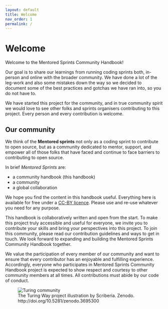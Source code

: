 ```yaml
---
layout: default
title: Welcome
nav_order: 1
permalink: /
---
```


# Welcome

Welcome to the Mentored Sprints Community Handbook!

Our goal is to share our learnings from running coding sprints both, in-person and online with the broader community.
We have done a lot of the leg-work and also some mistakes down the way so we decided to document some of the best practices and gotchas we have ran into, so you do not have to.

We have started this project for the community, and in true community spirit we would love to see other folks and sprints organisers contributing to this project. Every person and every contribution is welcome.

## Our community

We think of the **Mentored sprints** not only as a coding sprint to contribute to open source, but as a community dedicated to mentor, support, and empower all of those folks that have faced and continue to face barriers to contributing to open source.

In brief *Mentored Sprints* are:

- a community handbook (this handbook)
- a community
- a global collaboration

We hope you find the content in this handbook useful. Everything here is available for free under a [CC-BY licence](https://github.com/alan-turing-institute/the-turing-way/blob/master/LICENSE.md). Please use and re-use whatever you need for any purpose.

This handbook is collaboratively written and open from the start. To make this project truly accessible and useful for everyone, we invite you to contribute your skills and bring your perspectives into this project. To join this community, please read our contribution guidelines and ways to get in touch.  We look forward to expanding and building the Mentored Sprints Community Handbook together.

We value the participation of every member of our community and want to ensure that every contributor has an enjoyable and fulfilling experience. Accordingly, everyone who participates in Mentored Sprints Community Handbook project is expected to show respect and courtesy to other community members at all times. All contributions must abide by our code of conduct.

<figure>
  <img src="https://the-turing-way.netlify.app/_images/community.jpg" alt="Turing community"/>
  <figcaption>The Turing Way project illustration by Scriberia. Zenodo. http://doi.org/10.5281/zenodo.3695300</figcaption>
</figure>